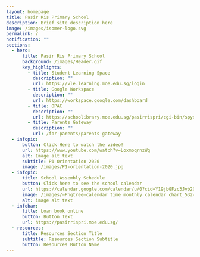 ```yaml
---
layout: homepage
title: Pasir Ris Primary School
description: Brief site description here
image: /images/isomer-logo.svg
permalink: /
notification: ""
sections:
  - hero:
      title: Pasir Ris Primary School
      background: /images/Header.gif
      key_highlights:
        - title: Student Learning Space
          description: ""
          url: https://vle.learning.moe.edu.sg/login
        - title: Google Workspace
          description: ""
          url: https://workspace.google.com/dashboard
        - title: OPAC
          description: ""
          url: https://schoolibrary.moe.edu.sg/pasirrispri/cgi-bin/spydus.exe/MSGTRN/WPAC/HOME
        - title: Parents Gateway
          description: ""
          url: /for-parents/parents-gateway
  - infopic:
      button: Click Here to watch the video!
      url: https://www.youtube.com/watch?v=LoxmoqrnzWg
      alt: Image alt text
      subtitle: P1 Orientation 2020
      image: /images/P1-orientation-2020.jpg
  - infopic:
      title: School Assembly Schedule
      button: Click here to see the school calendar
      url: https://calendar.google.com/calendar/u/0?cid=Y19jbGFzc3Jvb20zZTEwMjIyMEBncm91cC5jYWxlbmRhci5nb29nbGUuY29t
      image: /images/—Pngtree—calendar time monthly calendar chart_5324170.png
      alt: image alt text
  - infobar:
      title: Loan book online
      button: Button Text
      url: https://pasirrispri.moe.edu.sg/
  - resources:
      title: Resources Section Title
      subtitle: Resources Section Subtitle
      button: Resources Button Name
---
```

